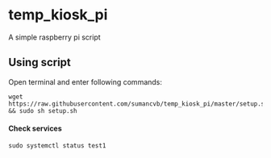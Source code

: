 # temp_kiosk_pi
A simple raspberry pi script

## Using script
Open terminal and enter following commands:

    wget https://raw.githubusercontent.com/sumancvb/temp_kiosk_pi/master/setup.sh && sudo sh setup.sh

#### Check services

    sudo systemctl status test1
    

